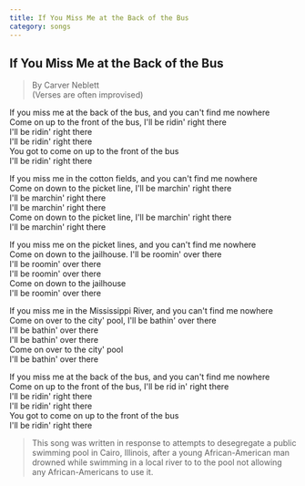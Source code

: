 ```yaml
---    
title: If You Miss Me at the Back of the Bus
category: songs    
---    
```

## If You Miss Me at the Back of the Bus

> By Carver Neblett  
(Verses are often improvised)  

If you miss me at the back of the bus, and you can't find me nowhere    
Come on up to the front of the bus, I'll be ridin' right there    
I'll be ridin' right there    
I'll be ridin' right there    
You got to come on up to the front of the bus    
I'll be ridin' right there

If you miss me in the cotton fields, and you can't find me nowhere    
Come on down to the picket line, I'll be marchin' right there  
I'll be marchin' right there  
I'll be marchin' right there  
Come on down to the picket line, I'll be marchin' right there  
I'll be marchin' right there

If you miss me on the picket lines, and you can't find me nowhere    
Come on down to the jailhouse. I'll be roomin' over there    
I'll be roomin' over there    
I'll be roomin' over there    
Come on down to the jailhouse    
I'll be roomin' over there

If you miss me in the Mississippi River, and you can't find me nowhere    
Come on over to the city' pool, I'll be bathin' over there    
I'll be bathin' over there    
I'll be bathin' over there    
Come on over to the city' pool    
I'll be bathin' over there

If you miss me at the back of the bus, and you can't find me nowhere    
Come on up to the front of the bus, I'll be rid in' right there    
I'll be ridin' right there    
I'll be ridin' right there    
You got to come on up to the front of the bus    
I'll be ridin' right there

> This song was written in response to attempts to desegregate a public swimming pool in Cairo, Illinois, after a young African-American man drowned while swimming in a local river to to the pool not allowing any African-Americans to use it.

